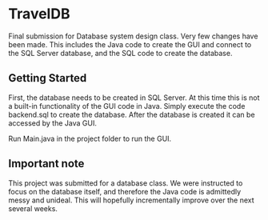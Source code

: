 # TravelDB

Final submission for Database system design class. Very few changes have been made. This includes the Java code to create the GUI and connect to the SQL Server database, and the SQL code to create the database.

## Getting Started

First, the database needs to be created in SQL Server. At this time this is not a built-in functionality of the GUI code in Java. Simply execute the code backend.sql to create the database. After the database is created it can be accessed by the Java GUI.

Run Main.java in the project folder to run the GUI.

## Important note

This project was submitted for a database class. We were instructed to focus on the database itself, and therefore the Java code is admittedly messy and unideal. This will hopefully incrementally improve over the next several weeks.
